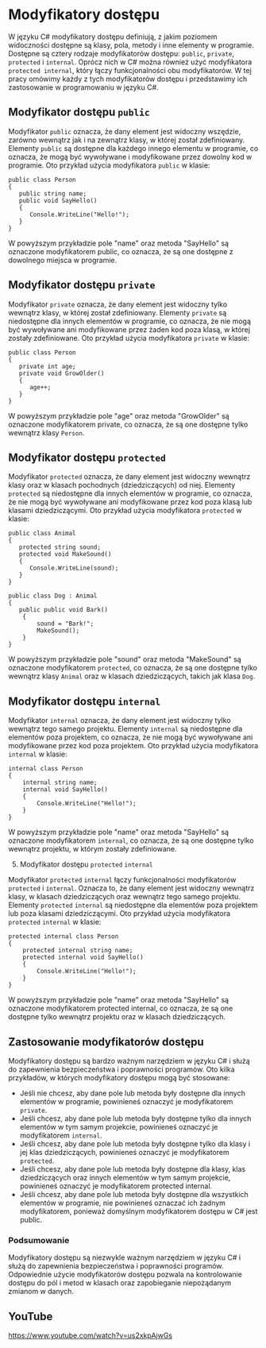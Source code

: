 # Modyfikatory dostępu

W języku C# modyfikatory dostępu definiują, z jakim poziomem widoczności dostępne są klasy, pola, metody i inne elementy w programie. Dostępne są cztery rodzaje modyfikatorów dostępu: `public`, `private`, `protected` i `internal`. Oprócz nich w C# można również użyć modyfikatora `protected internal`, który łączy funkcjonalności obu modyfikatorów. W tej pracy omówimy każdy z tych modyfikatorów dostępu i przedstawimy ich zastosowanie w programowaniu w języku C#.

## Modyfikator dostępu `public`



Modyfikator `public` oznacza, że dany element jest widoczny wszędzie, zarówno wewnątrz jak i na zewnątrz klasy, w której został zdefiniowany. Elementy `public` są dostępne dla każdego innego elementu w programie, co oznacza, że mogą być wywoływane i modyfikowane przez dowolny kod w programie. Oto przykład użycia modyfikatora `public` w klasie:
```
public class Person
{
   public string name;
   public void SayHello()
   {
      Console.WriteLine("Hello!");
   }
}
```

W powyższym przykładzie pole "name" oraz metoda "SayHello" są oznaczone modyfikatorem public, co oznacza, że są one dostępne z dowolnego miejsca w programie.

## Modyfikator dostępu `private`

Modyfikator `private` oznacza, że dany element jest widoczny tylko wewnątrz klasy, w której został zdefiniowany. Elementy `private` są niedostępne dla innych elementów w programie, co oznacza, że nie mogą być wywoływane ani modyfikowane przez żaden kod poza klasą, w której zostały zdefiniowane. Oto przykład użycia modyfikatora `private` w klasie:

```
public class Person
{
   private int age;
   private void GrowOlder()
   {
      age++;
   }
}
```
W powyższym przykładzie pole "age" oraz metoda "GrowOlder" są oznaczone modyfikatorem private, co oznacza, że są one dostępne tylko wewnątrz klasy `Person`.

## Modyfikator dostępu `protected`

Modyfikator `protected` oznacza, że dany element jest widoczny wewnątrz klasy oraz w klasach pochodnych (dziedziczących) od niej. Elementy `protected` są niedostępne dla innych elementów w programie, co oznacza, że nie mogą być wywoływane ani modyfikowane przez kod poza klasą lub klasami dziedziczącymi. Oto przykład użycia modyfikatora `protected` w klasie:

```
public class Animal
{
   protected string sound;
   protected void MakeSound()
   {
      Console.WriteLine(sound);
   }
}

public class Dog : Animal
{
   public public void Bark()
    {
        sound = "Bark!";
        MakeSound();
    }
}
```

W powyższym przykładzie pole "sound" oraz metoda "MakeSound" są oznaczone modyfikatorem `protected`, co oznacza, że są one dostępne tylko wewnątrz klasy `Animal` oraz w klasach dziedziczących, takich jak klasa `Dog`.

## Modyfikator dostępu `internal`

Modyfikator `internal` oznacza, że dany element jest widoczny tylko wewnątrz tego samego projektu. Elementy `internal` są niedostępne dla elementów poza projektem, co oznacza, że nie mogą być wywoływane ani modyfikowane przez kod poza projektem. Oto przykład użycia modyfikatora `internal` w klasie:

```
internal class Person
{
    internal string name;
    internal void SayHello()
    {
        Console.WriteLine("Hello!");
    }
}
```
W powyższym przykładzie pole "name" oraz metoda "SayHello" są oznaczone modyfikatorem `internal`, co oznacza, że są one dostępne tylko wewnątrz projektu, w którym zostały zdefiniowane.

5. Modyfikator dostępu `protected` `internal`

Modyfikator `protected` `internal` łączy funkcjonalności modyfikatorów `protected` i `internal`. Oznacza to, że dany element jest widoczny wewnątrz klasy, w klasach dziedziczących oraz wewnątrz tego samego projektu. Elementy `protected` `internal` są niedostępne dla elementów poza projektem lub poza klasami dziedziczącymi. Oto przykład użycia modyfikatora `protected` `internal` w klasie:


```
protected internal class Person
{
    protected internal string name;
    protected internal void SayHello()
    {
        Console.WriteLine("Hello!");
    }
}
```
W powyższym przykładzie pole "name" oraz metoda "SayHello" są oznaczone modyfikatorem protected internal, co oznacza, że są one dostępne tylko wewnątrz projektu oraz w klasach dziedziczących.

## Zastosowanie modyfikatorów dostępu

Modyfikatory dostępu są bardzo ważnym narzędziem w języku C# i służą do zapewnienia bezpieczeństwa i poprawności programów. Oto kilka przykładów, w których modyfikatory dostępu mogą być stosowane:

- Jeśli nie chcesz, aby dane pole lub metoda były dostępne dla innych elementów w programie, powinieneś oznaczyć je modyfikatorem `private`.
- Jeśli chcesz, aby dane pole lub metoda były dostępne tylko dla innych elementów w tym samym projekcie, powinieneś oznaczyć je modyfikatorem `internal`.
- Jeśli chcesz, aby dane pole lub metoda były dostępne tylko dla klasy i jej klas dziedziczących, powinieneś oznaczyć je modyfikatorem `protected`.
- Jeśli chcesz, aby dane pole lub metoda były dostępne dla klasy, klas dziedziczących oraz innych elementów w tym samym projekcie, powinieneś oznaczyć je modyfikatorem protected internal.
- Jeśli chcesz, aby dane pole lub metoda były dostępne dla wszystkich elementów w programie, nie powinieneś oznaczać ich żadnym modyfikatorem, ponieważ domyślnym modyfikatorem dostępu w C# jest public.

### Podsumowanie
Modyfikatory dostępu są niezwykle ważnym narzędziem w języku C# i służą do zapewnienia bezpieczeństwa i poprawności programów. Odpowiednie użycie modyfikatorów dostępu pozwala na kontrolowanie dostępu do pól i metod w klasach oraz zapobieganie niepożądanym zmianom w danych.


## YouTube
https://www.youtube.com/watch?v=us2xkpAjwGs
